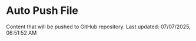 # Auto Push File

Content that will be pushed to GitHub repository.
Last updated: 07/07/2025, 06:51:52 AM
